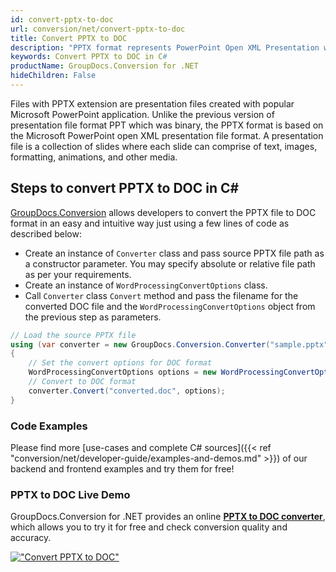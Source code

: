 ```yaml
---
id: convert-pptx-to-doc
url: conversion/net/convert-pptx-to-doc
title: Convert PPTX to DOC
description: "PPTX format represents PowerPoint Open XML Presentation with .pptx extension. Learn how to convert PPTX to DOC file programmatically in C# language using GroupDocs.Conversion for .NET library."
keywords: Convert PPTX to DOC in C#
productName: GroupDocs.Conversion for .NET
hideChildren: False
---
```


Files with PPTX extension are presentation files created with popular Microsoft PowerPoint application. Unlike the previous version of presentation file format PPT which was binary, the PPTX format is based on the Microsoft PowerPoint open XML presentation file format. A presentation file is a collection of slides where each slide can comprise of text, images, formatting, animations, and other media.

## Steps to convert PPTX to DOC in C#

[GroupDocs.Conversion](https://products.groupdocs.com/conversion/net) allows developers to convert the PPTX file to DOC format in an easy and intuitive way just using a few lines of code as described below:

* Create an instance of `Converter` class and pass source PPTX file path as a constructor parameter. You may specify absolute or relative file path as per your requirements. 
* Create an instance of `WordProcessingConvertOptions` class.
* Call `Converter` class `Convert` method and pass the filename for the converted DOC file and the `WordProcessingConvertOptions` object from the previous step as parameters.

```csharp
// Load the source PPTX file
using (var converter = new GroupDocs.Conversion.Converter("sample.pptx"))
{
    // Set the convert options for DOC format
    WordProcessingConvertOptions options = new WordProcessingConvertOptions();
    // Convert to DOC format
    converter.Convert("converted.doc", options);
}
```

### Code Examples

Please find more [use-cases and complete C# sources]({{< ref "conversion/net/developer-guide/examples-and-demos.md" >}}) of our backend and frontend examples and try them for free!

### PPTX to DOC Live Demo

GroupDocs.Conversion for .NET provides an online [**PPTX to DOC converter**](https://products.groupdocs.app/conversion/pptx-to-doc), which allows you to try it for free and check conversion quality and accuracy.

[!["Convert PPTX to DOC"](conversion/net/images/convert-pptx-to-doc.png)](https://products.groupdocs.app/conversion/pptx-to-doc)